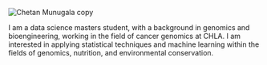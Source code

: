 ![Chetan Munugala copy ](https://user-images.githubusercontent.com/60587652/142346473-6f37a82c-1f50-4e1f-b165-208139106ba0.jpg)

I am a data science masters student, with a background in genomics and bioengineering, working in the field of cancer genomics at CHLA. I am interested in applying statistical techniques and machine learning within the fields of genomics, nutrition, and environmental conservation.
